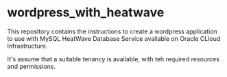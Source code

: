 # wordpress_with_heatwave
This repository contains the instructions to create a wordpress application to use with MySQL HeatWave Database Service available on Oracle CLloud Infrastructure.

It's assume that a suitable tenancy is available, with teh required resources and permissions. 